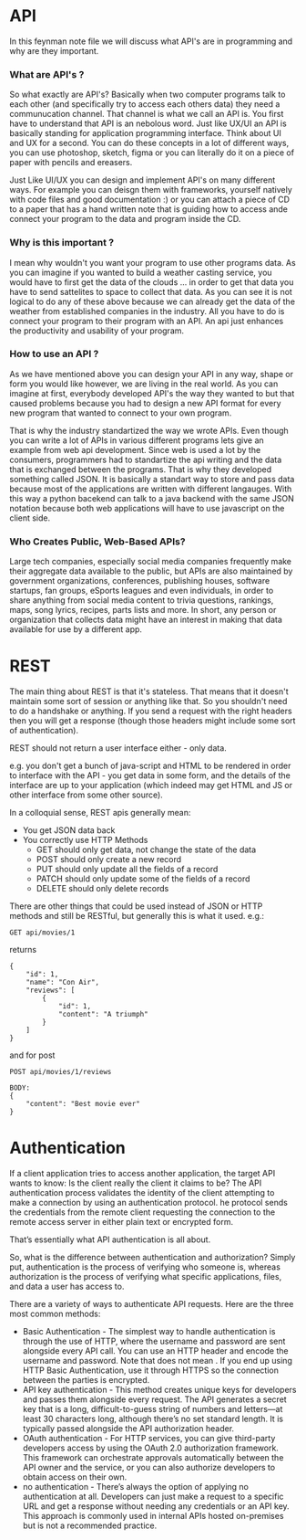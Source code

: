 # API 

In this feynman note file we will discuss what API's are in programming and why are they important.

### What are API's ?

So what exactly are API's? Basically when two computer programs talk to each other (and specifically try to access each others data) they need a communucation channel. That channel is what we call an API is. You first have to understand that API is an nebolous word. Just like UX/UI an API is basically standing for application programming interface. Think about UI and UX for a second. You can do these concepts in a lot of different ways, you can use photoshop, sketch, figma or you can literally do it on a piece of paper with pencils and ereasers.

Just Like UI/UX you can design and implement API's on many different ways. For example you can deisgn them with frameworks, yourself natively with code files and good documentation :) or you can attach a piece of CD to a paper that has a hand written note that is guiding how to access ande connect your program to the data and program inside the CD.

### Why is this important ?

I mean why wouldn't you want your program to use other programs data. As you can imagine if you wanted to build a weather casting service, you would have to first get the data of the clouds ... in order to get that data you have to send sattelites to space to collect that data. As you can see it is not logical to do any of these above because we can already get the data of the weather from established companies in the industry. All you have to do is connect your program to their program with an API. An api just enhances the productivity and usability of your program.

### How to use an API ?

As we have mentioned above you can design your API in any way, shape or form you would like however, we are living in the real world. As you can imagine at first, everybody developed API's the way they wanted to but that caused problems because you had to design a new API format for every new program that wanted to connect to your own program. 

That is why the industry standartized the way we wrote APIs. Even though you can write a lot of APIs in various different programs lets give an example from web api development. Since web is used a lot by the consumers, programmers had to standartize the api writing and the data that is exchanged between the programs. That is why they developed something called JSON. It is basically a standart way to store and pass data because most of the applications are written with different langauges. With this way a python bacekend can talk to a java backend with the same JSON notation because both web applications will have to use javascript on the client side.


### Who Creates Public, Web-Based APIs?

Large tech companies, especially social media companies frequently make their aggregate data available to the public, but APIs are also maintained by government organizations, conferences, publishing houses, software startups, fan groups, eSports leagues and even individuals, in order to share anything from social media content to trivia questions, rankings, maps, song lyrics, recipes, parts lists and more. In short, any person or organization that collects data might have an interest in making that data available for use by a different app.

# REST

The main thing about REST is that it's stateless. That means that it doesn't maintain some sort of session or anything like that. So you shouldn't need to do a handshake or anything. If you send a request with the right headers then you will get a response (though those headers might include some sort of authentication).

REST should not return a user interface either - only data.

e.g. you don't get a bunch of java-script and HTML to be rendered in order to interface with the API - you get data in some form, and the details of the interface are up to your application (which indeed may get HTML and JS or other interface from some other source).

In a colloquial sense, REST apis generally mean:
- You get JSON data back
- You correctly use HTTP Methods
  - GET should only get data, not change the state of the data
  - POST should only create a new record
  - PUT should only update all the fields of a record
  - PATCH should only update some of the fields of a record
  - DELETE should only delete records

There are other things that could be used instead of JSON or HTTP methods and still be RESTful, but generally this is what it used.
e.g.:
```
GET api/movies/1
```
returns
```
{
    "id": 1,
    "name": "Con Air",
    "reviews": [
        {
            "id": 1,
            "content": "A triumph"
        }
    ] 
}
```
and for post
```
POST api/movies/1/reviews

BODY:
{
    "content": "Best movie ever"
}
```

# Authentication

If a client application tries to access another application, the target API wants to know: Is the client really the client it claims to be? The API authentication process validates the identity of the client attempting to make a connection by using an authentication protocol. he protocol sends the credentials from the remote client requesting the connection to the remote access server in either plain text or encrypted form.

That’s essentially what API authentication is all about.

So, what is the difference between authentication and authorization? Simply put, authentication is the process of verifying who someone is, whereas authorization is the process of verifying what specific applications, files, and data a user has access to.

There are a variety of ways to authenticate API requests. Here are the three most common methods:
- Basic Authentication - The simplest way to handle authentication is through the use of HTTP, where the username and password are sent alongside every API call. You can use an HTTP header and encode the username and password. Note that does not mean . If you end up using HTTP Basic Authentication, use it through HTTPS so the connection between the parties is encrypted.
- API key authentication - This method creates unique keys for developers and passes them alongside every request. The API generates a secret key that is a long, difficult-to-guess string of numbers and letters—at least 30 characters long, although there’s no set standard length. It is typically passed alongside the API authorization header.
- OAuth authentication - For HTTP services, you can give third-party developers access by using the OAuth 2.0 authorization framework. This framework can orchestrate approvals automatically between the API owner and the service, or you can also authorize developers to obtain access on their own.
- no authentication - There’s always the option of applying no authentication at all. Developers can just make a request to a specific URL and get a response without needing any credentials or an API key. This approach is commonly used in internal APIs hosted on-premises but is not a recommended practice.
